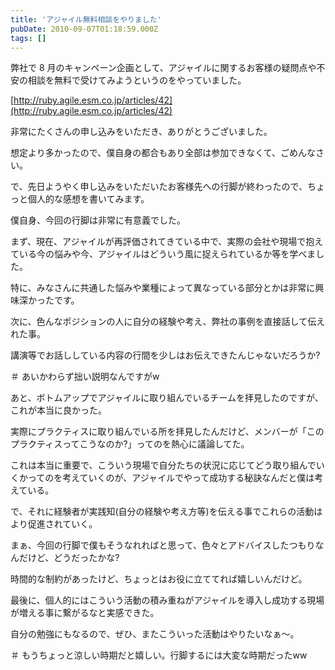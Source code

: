 ```yaml
---
title: 'アジャイル無料相談をやりました'
pubDate: 2010-09-07T01:18:59.000Z
tags: []
---
```


弊社で 8 月のキャンペーン企画として、アジャイルに関するお客様の疑問点や不安の相談を無料で受けてみようというのをやっていました。

[http://ruby.agile.esm.co.jp/articles/42](http://ruby.agile.esm.co.jp/articles/42)

非常にたくさんの申し込みをいただき、ありがとうございました。

想定より多かったので、僕自身の都合もあり全部は参加できなくて、ごめんなさい。

で、先日ようやく申し込みをいただいたお客様先への行脚が終わったので、ちょっと個人的な感想を書いてみます。

僕自身、今回の行脚は非常に有意義でした。

まず、現在、アジャイルが再評価されてきている中で、実際の会社や現場で抱えている今の悩みや今、アジャイルはどういう風に捉えられているか等を学べました。

特に、みなさんに共通した悩みや業種によって異なっている部分とかは非常に興味深かったです。

次に、色んなポジションの人に自分の経験や考え、弊社の事例を直接話して伝えれた事。

講演等でお話ししている内容の行間を少しはお伝えできたんじゃないだろうか?

＃ あいかわらず拙い説明なんですがw

あと、ボトムアップでアジャイルに取り組んでいるチームを拝見したのですが、これが本当に良かった。

実際にプラクティスに取り組んでいる所を拝見したんだけど、メンバーが「このプラクティスってこうなのか?」ってのを熱心に議論してた。

これは本当に重要で、こういう現場で自分たちの状況に応じてどう取り組んでいくかってのを考えていくのが、アジャイルでやって成功する秘訣なんだと僕は考えている。

で、それに経験者が実践知(自分の経験や考え方等)を伝える事でこれらの活動はより促進されていく。

まぁ、今回の行脚で僕もそうなれればと思って、色々とアドバイスしたつもりなんだけど、どうだったかな?

時間的な制約があったけど、ちょっとはお役に立ててれば嬉しいんだけど。

最後に、個人的にはこういう活動の積み重ねがアジャイルを導入し成功する現場が増える事に繋がるなと実感できた。

自分の勉強にもなるので、ぜひ、またこういった活動はやりたいなぁ〜。

＃ もうちょっと涼しい時期だと嬉しい。行脚するには大変な時期だったww

